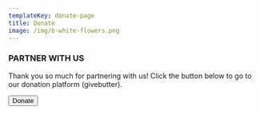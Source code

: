 ```yaml
---
templateKey: donate-page
title: Donate
image: /img/b-white-flowers.png
---
```

### PARTNER WITH US

Thank you so much for partnering with us! Click the button below to go to our donation platform (givebutter).

<button class="btn" onclick="document.location='https://givebutter.com/esthers-arise'">Donate</button>
